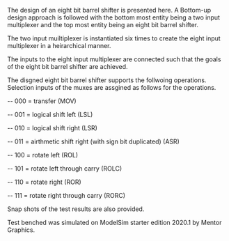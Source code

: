 The design of an eight bit barrel shifter is presented here. A Bottom-up design approach is followed with the bottom most entity being a two input multiplexer and the top most entity being an eight bit barrel shifter. 

The two input muiltiplexer is instantiated six times to create the eight input multiplexer in a heirarchical manner.

The inputs to the eight input multiplexer are connected such that the goals of the eight bit barrel shifter are achieved.

The disgned eight bit barrel shifter supports the follwoing operations. Selection inputs of the muxes are assgined as follows for the operations.

--	000 = transfer							                              (MOV)

--	001 = logical shift left					                        (LSL)

--	010 = logical shift right					                        (LSR)

--	011 = airthmetic shift right (with sign bit duplicated)		(ASR)

--	100 = rotate left						                              (ROL)

--	101 = rotate left through carry					                  (ROLC)

--	110 = rotate right						                            (ROR)

--	111 = rotate right through carry				                  (RORC)

Snap shots of the test results are also provided.

Test benched was simulated on ModelSim starter edition 2020.1 by Mentor Graphics.
